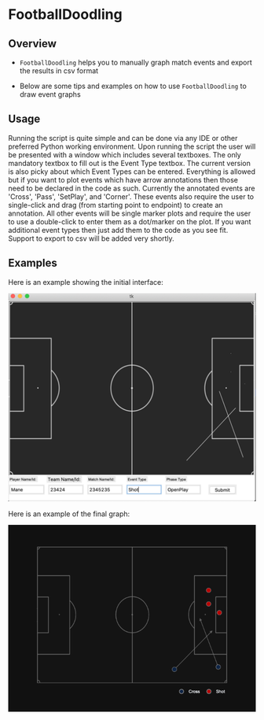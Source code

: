 # FootballDoodling

## Overview

* `FootballDoodling` helps you to manually graph match events and export the results in csv format

* Below are some tips and examples on how to use `FootballDoodling` to draw event graphs
  
## Usage

Running the script is quite simple and can be done via any IDE or other preferred Python working environment. Upon running the script the user will be presented with
a window which includes several textboxes. The only mandatory textbox to fill out is the Event Type textbox. The current version is also picky about which Event Types can be
entered. Everything is allowed but if you want to plot events which have arrow annotations then those need to be declared in the code as such. Currently the annotated
events are 'Cross', 'Pass', 'SetPlay', and 'Corner'. These events also require the user to single-click and drag (from starting point to endpoint) to create an annotation. 
All other events will be single marker plots and require the user to use a double-click to enter them as a dot/marker on the plot.  If you want additional event types then 
just add them to the code as you see fit. Support to export to csv will be added very shortly.

## Examples

Here is an example showing the initial interface:

![Screenshot](Example.png)


Here is an example of the final graph:

![Screenshot](Example2.png)
